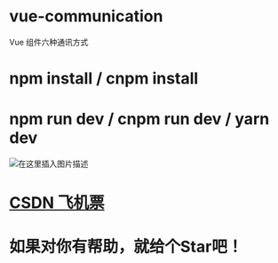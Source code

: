 # vue-communication
Vue 组件六种通讯方式
# npm install / cnpm install
# npm run dev / cnpm run dev / yarn dev
![在这里插入图片描述](https://img-blog.csdnimg.cn/20210308143953765.png?x-oss-process=image/watermark,type_ZmFuZ3poZW5naGVpdGk,shadow_10,text_aHR0cHM6Ly9ibG9nLmNzZG4ubmV0L21vbW9vbW9t,size_16,color_FFFFFF,t_70)
# [CSDN 飞机票](https://blog.csdn.net/momoomom/article/details/114530307)
# 如果对你有帮助，就给个Star吧！

